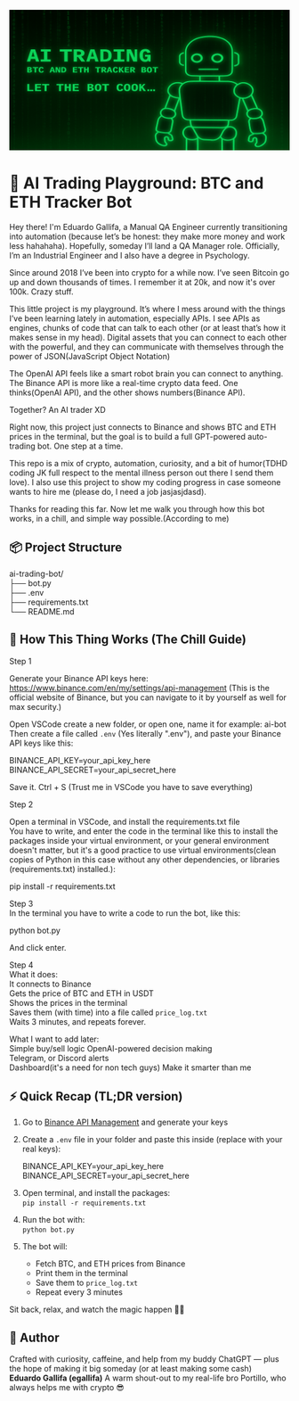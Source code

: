 ![AI Trading Banner](images/ai-banner-resized.png)

# 🧠 AI Trading Playground: BTC and ETH Tracker Bot

Hey there! I'm Eduardo Gallifa, a Manual QA Engineer currently transitioning into automation (because let’s be honest: they make more money and work less hahahaha). Hopefully, someday I’ll land a QA Manager role. Officially, I’m an Industrial Engineer and I also have a degree in Psychology.

Since around 2018 I’ve been into crypto for a while now. I’ve seen Bitcoin go up and down thousands of times. I remember it at 20k, and now it's over 100k. Crazy stuff.

This little project is my playground. It’s where I mess around with the things I’ve been learning lately in automation, especially APIs. I see APIs as engines, chunks of code that can talk to each other (or at least that’s how it makes sense in my head). Digital assets that you can connect to each other with the powerful, and they can communicate with themselves through the power of JSON(JavaScript Object Notation)

The OpenAI API feels like a smart robot brain you can connect to anything. The Binance API is more like a real-time crypto data feed. One thinks(OpenAI API), and the other shows numbers(Binance API).

Together? An AI trader XD

Right now, this project just connects to Binance and shows BTC and ETH prices in the terminal, but the goal is to build a full GPT-powered auto-trading bot. One step at a time.

This repo is a mix of crypto, automation, curiosity, and a bit of humor(TDHD coding JK full respect to the mental illness person out there I send them love). I also use this project to show my coding progress in case someone wants to hire me (please do, I need a job jasjasjdasd).

Thanks for reading this far. Now let me walk you through how this bot works, in a chill, and simple way possible.(According to me)

## 📦 Project Structure

ai-trading-bot/  
├── bot.py  
├── .env  
├── requirements.txt  
└── README.md

## 🤖 How This Thing Works (The Chill Guide)

Step 1

Generate your Binance API keys here:  
https://www.binance.com/en/my/settings/api-management
(This is the official website of Binance, but you can navigate to it by yourself as well for max security.)

Open VSCode create a new folder, or open one, name it for example: ai-bot
Then create a file called `.env` (Yes literally ".env"), and paste your Binance API keys like this:

BINANCE_API_KEY=your_api_key_here  
BINANCE_API_SECRET=your_api_secret_here

Save it. Ctrl + S (Trust me in VSCode you have to save everything)

Step 2

Open a terminal in VSCode, and install the requirements.txt file  
You have to write, and enter the code in the terminal like this to install the packages inside your virtual environment, or your general environment doesn't matter, but it's a good practice to use virtual environments(clean copies of Python in this case without any other dependencies, or libraries (requirements.txt) installed.):

pip install -r requirements.txt

Step 3  
In the terminal you have to write a code to run the bot, like this:

python bot.py

And click enter.

Step 4  
What it does:  
It connects to Binance  
Gets the price of BTC and ETH in USDT  
Shows the prices in the terminal  
Saves them (with time) into a file called `price_log.txt`  
Waits 3 minutes, and repeats forever.



What I want to add later:  
Simple buy/sell logic 
OpenAI-powered decision making  
Telegram, or Discord alerts  
Dashboard(it's a need for non tech guys) 
Make it smarter than me



## ⚡️ Quick Recap (TL;DR version)

1. Go to [Binance API Management](https://www.binance.com/en/my/settings/api-management) and generate your keys  
2. Create a `.env` file in your folder and paste this inside (replace with your real keys):  

    BINANCE_API_KEY=your_api_key_here
    BINANCE_API_SECRET=your_api_secret_here

3. Open terminal, and install the packages:  
   `pip install -r requirements.txt`  
4. Run the bot with:  
   `python bot.py`  
5. The bot will:  
   - Fetch BTC, and ETH prices from Binance  
   - Print them in the terminal  
   - Save them to `price_log.txt`  
   - Repeat every 3 minutes

Sit back, relax, and watch the magic happen 🧙‍♂️



## 🧠 Author

Crafted with curiosity, caffeine, and help from my buddy ChatGPT — plus the hope of making it big someday (or at least making some cash)  
**Eduardo Gallifa (egallifa)**
A warm shout-out to my real-life bro Portillo, who always helps me with crypto 😎
